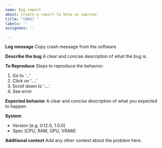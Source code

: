 ```yaml
---
name: Bug report
about: Create a report to help us improve
title: "[BUG] "
labels: ''
assignees: ''

---
```


**Log message**
Copy crash message from the software.

**Describe the bug**
A clear and concise description of what the bug is.

**To Reproduce**
Steps to reproduce the behavior:
1. Go to '...'
2. Click on '....'
3. Scroll down to '....'
4. See error

**Expected behavior**
A clear and concise description of what you expected to happen.

**System**
 - Version [e.g. 0.12.0, 1.0.0]
 - Spec [CPU, RAM, GPU, VRAM]

**Additional context**
Add any other context about the problem here.
